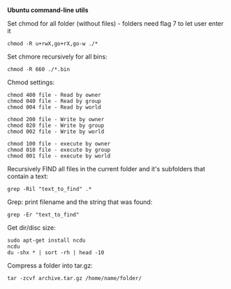 **Ubuntu command-line utils**

Set chmod for all folder (without files) - folders need flag 7 to let user enter it

`chmod -R u+rwX,go+rX,go-w ./*`

Set chmore recursively for all bins:

`chmod -R 660 ./*.bin`

Chmod settings:
```
chmod 400 file - Read by owner
chmod 040 file - Read by group
chmod 004 file - Read by world

chmod 200 file - Write by owner
chmod 020 file - Write by group
chmod 002 file - Write by world

chmod 100 file - execute by owner
chmod 010 file - execute by group
chmod 001 file - execute by world
```

Recursively FIND all files in the current folder and it's subfolders that contain a text:

`grep -Ril "text_to_find" .*`

Grep: print filename and the string that was found:

`grep -Er "text_to_find"`

Get dir/disc size:
```
sudo apt-get install ncdu
ncdu
du -shx * | sort -rh | head -10
```

Compress a folder into tar.gz:

`tar -zcvf archive.tar.gz /home/name/folder/`

